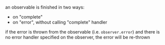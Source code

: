 an observable is finished in two ways:
  - on "complete"
  - on "error", without calling "complete" handler

if the error is thrown from the observable (i.e. `observer.error`) and there is no error handler specified on the observer, the error will be re-thrown 